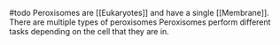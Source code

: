 #todo
Peroxisomes are [[Eukaryotes]] and have a single [[Membrane]].
There are multiple types of peroxisomes
Peroxisomes perform different tasks depending on the cell that they are in.
